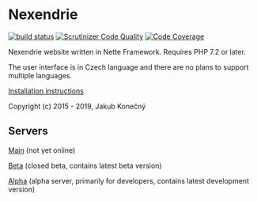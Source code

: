 Nexendrie
=========

[![build status](https://gitlab.com/nexendrie/nexendrie/badges/master/pipeline.svg)](https://gitlab.com/nexendrie/nexendrie/commits/master) [![Scrutinizer Code Quality](https://scrutinizer-ci.com/g/nexendrie/nexendrie/badges/quality-score.png?b=master)](https://scrutinizer-ci.com/g/nexendrie/nexendrie/?branch=master) [![Code Coverage](https://scrutinizer-ci.com/g/nexendrie/nexendrie/badges/coverage.png?b=master)](https://scrutinizer-ci.com/g/nexendrie/nexendrie/?branch=master)

Nexendrie website written in Nette Framework. Requires PHP 7.2 or later.

The user interface is in Czech language and there are no plans to support multiple languages.

[Installation instructions](INSTALL.md)

Copyright (c) 2015 - 2019, Jakub Konečný

Servers
-------

[Main](https://www.nexendrie.cz) (not yet online)

[Beta](https://beta.nexendrie.cz) (closed beta, contains latest beta version)

[Alpha](https://alpha.nexendrie.cz) (alpha server, primarily for developers, contains latest development version)
